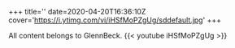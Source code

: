 +++
title=''
date=2020-04-20T16:36:10Z
cover='https://i.ytimg.com/vi/iHSfMoPZgUg/sddefault.jpg'
+++

All content belongs to GlennBeck.
{{< youtube iHSfMoPZgUg >}}
